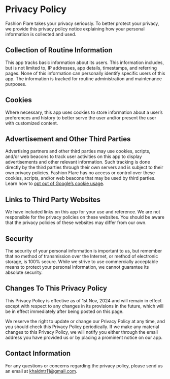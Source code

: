# Privacy Policy

Fashion Flare takes your privacy seriously. To better protect your privacy, we provide this privacy policy notice explaining how your personal information is collected and used.


## Collection of Routine Information

This app tracks basic information about its users. This information includes, but is not limited to, IP addresses, app details, timestamps, and referring pages. None of this information can personally identify specific users of this app. The information is tracked for routine administration and maintenance purposes.

## Cookies

Where necessary, this app uses cookies to store information about a user’s preferences and history to better serve the user and/or present the user with customized content.

## Advertisement and Other Third Parties

Advertising partners and other third parties may use cookies, scripts, and/or web beacons to track user activities on this app to display advertisements and other relevant information. Such tracking is done directly by the third parties through their own servers and is subject to their own privacy policies. Fashion Flare has no access or control over these cookies, scripts, and/or web beacons that may be used by third parties. Learn how to [opt out of Google’s cookie usage](http://www.google.com/privacy_ads.html).


## Links to Third Party Websites

We have included links on this app for your use and reference. We are not responsible for the privacy policies on these websites. You should be aware that the privacy policies of these websites may differ from our own.


## Security

The security of your personal information is important to us, but remember that no method of transmission over the Internet, or method of electronic storage, is 100% secure. While we strive to use commercially acceptable means to protect your personal information, we cannot guarantee its absolute security.

## Changes To This Privacy Policy

This Privacy Policy is effective as of 1st Nov, 2024 and will remain in effect except with respect to any changes in its provisions in the future, which will be in effect immediately after being posted on this page.

We reserve the right to update or change our Privacy Policy at any time, and you should check this Privacy Policy periodically. If we make any material changes to this Privacy Policy, we will notify you either through the email address you have provided us or by placing a prominent notice on our app.


## Contact Information

For any questions or concerns regarding the privacy policy, please send us an email at khaldntr11@gmail.com.

